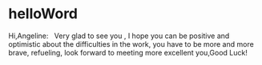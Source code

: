 # helloWord
Hi,Angeline:
    Very glad to see you , I hope you can be positive and optimistic about the difficulties in the work, you have to be more and more brave, refueling, look forward to meeting more excellent you,Good Luck!
